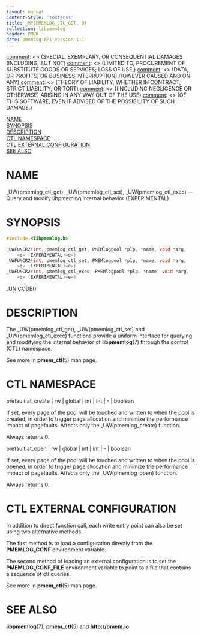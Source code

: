 ```yaml
---
layout: manual
Content-Style: 'text/css'
title: _MP(PMEMLOG_CTL_GET, 3)
collection: libpmemlog
header: PMDK
date: pmemlog API version 1.1
...
```


[comment]: <> (Copyright 2018, Intel Corporation)

[comment]: <> (Redistribution and use in source and binary forms, with or without)
[comment]: <> (modification, are permitted provided that the following conditions)
[comment]: <> (are met:)
[comment]: <> (    * Redistributions of source code must retain the above copyright)
[comment]: <> (      notice, this list of conditions and the following disclaimer.)
[comment]: <> (    * Redistributions in binary form must reproduce the above copyright)
[comment]: <> (      notice, this list of conditions and the following disclaimer in)
[comment]: <> (      the documentation and/or other materials provided with the)
[comment]: <> (      distribution.)
[comment]: <> (    * Neither the name of the copyright holder nor the names of its)
[comment]: <> (      contributors may be used to endorse or promote products derived)
[comment]: <> (      from this software without specific prior written permission.)

[comment]: <> (THIS SOFTWARE IS PROVIDED BY THE COPYRIGHT HOLDERS AND CONTRIBUTORS)
[comment]: <> ("AS IS" AND ANY EXPRESS OR IMPLIED WARRANTIES, INCLUDING, BUT NOT)
[comment]: <> (LIMITED TO, THE IMPLIED WARRANTIES OF MERCHANTABILITY AND FITNESS FOR)
[comment]: <> (A PARTICULAR PURPOSE ARE DISCLAIMED. IN NO EVENT SHALL THE COPYRIGHT)
[comment]: <> (OWNER OR CONTRIBUTORS BE LIABLE FOR ANY DIRECT, INDIRECT, INCIDENTAL,)
[comment]: <> (SPECIAL, EXEMPLARY, OR CONSEQUENTIAL DAMAGES (INCLUDING, BUT NOT)
[comment]: <> (LIMITED TO, PROCUREMENT OF SUBSTITUTE GOODS OR SERVICES; LOSS OF USE,)
[comment]: <> (DATA, OR PROFITS; OR BUSINESS INTERRUPTION) HOWEVER CAUSED AND ON ANY)
[comment]: <> (THEORY OF LIABILITY, WHETHER IN CONTRACT, STRICT LIABILITY, OR TORT)
[comment]: <> ((INCLUDING NEGLIGENCE OR OTHERWISE) ARISING IN ANY WAY OUT OF THE USE)
[comment]: <> (OF THIS SOFTWARE, EVEN IF ADVISED OF THE POSSIBILITY OF SUCH DAMAGE.)

[comment]: <> (pmemlog_ctl_get.3 -- man page for libpmemlog CTL)

[NAME](#name)<br />
[SYNOPSIS](#synopsis)<br />
[DESCRIPTION](#description)<br />
[CTL NAMESPACE](#ctl-namespace)<br />
[CTL EXTERNAL CONFIGURATION](#ctl-external-configuration)<br />
[SEE ALSO](#see-also)<br />


# NAME #

_UW(pmemlog_ctl_get),
_UW(pmemlog_ctl_set),
_UW(pmemlog_ctl_exec)
-- Query and modify libpmemlog internal behavior (EXPERIMENTAL)


# SYNOPSIS #

```c
#include <libpmemlog.h>

_UWFUNCR2(int, pmemlog_ctl_get, PMEMlogpool *plp, *name, void *arg,
	=q= (EXPERIMENTAL)=e=)
_UWFUNCR2(int, pmemlog_ctl_set, PMEMlogpool *plp, *name, void *arg,
	=q= (EXPERIMENTAL)=e=)
_UWFUNCR2(int, pmemlog_ctl_exec, PMEMlogpool *plp, *name, void *arg,
	=q= (EXPERIMENTAL)=e=)
```

_UNICODE()


# DESCRIPTION #

The _UW(pmemlog_ctl_get), _UW(pmemlog_ctl_set) and _UW(pmemlog_ctl_exec)
functions provide a uniform interface for querying and modifying the internal
behavior of **libpmemlog**(7) through the control (CTL) namespace.

See more in **pmem_ctl**(5) man page.


# CTL NAMESPACE #

prefault.at_create | rw | global | int | int | - | boolean

If set, every page of the pool will be touched and written to when the pool
is created, in order to trigger page allocation and minimize the performance
impact of pagefaults. Affects only the _UW(pmemlog_create) function.

Always returns 0.

prefault.at_open | rw | global | int | int | - | boolean

If set, every page of the pool will be touched and written to when the pool
is opened, in order to trigger page allocation and minimize the performance
impact of pagefaults. Affects only the _UW(pmemlog_open) function.

Always returns 0.

# CTL EXTERNAL CONFIGURATION #

In addition to direct function call, each write entry point can also be set
using two alternative methods.

The first method is to load a configuration directly from the **PMEMLOG_CONF**
environment variable.

The second method of loading an external configuration is to set the
**PMEMLOG_CONF_FILE** environment variable to point to a file that contains
a sequence of ctl queries.

See more in **pmem_ctl**(5) man page.

# SEE ALSO #

**libpmemlog**(7), **pmem_ctl**(5) and **<http://pmem.io>**
